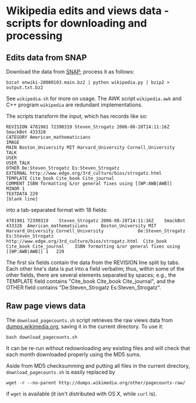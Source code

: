 # Wikipedia edits and views data - scripts for downloading and processing #

## Edits data from SNAP ##
Download the data from [SNAP](http://snap.stanford.edu/data/wiki-meta.html); process it as follows:

    bzcat enwiki-20080103.main.bz2 | python wikipedia.py | bzip2 > output.txt.bz2 

See `wikipedia.sh` for more on usage.  The AWK script `wikipedia.awk` and C++ program `wikipedia` are redundant implementations.

The scripts transform the input, which has records like so:

    REVISION 4781981 72390319 Steven_Strogatz 2006-08-28T14:11:16Z SmackBot 433328
    CATEGORY American_mathematicians
    IMAGE
    MAIN Boston_University MIT Harvard_University Cornell_University
    TALK
    USER
    USER_TALK
    OTHER De:Steven_Strogatz Es:Steven_Strogatz
    EXTERNAL http://www.edge.org/3rd_culture/bios/strogatz.html
    TEMPLATE Cite_book Cite_book Cite_journal
    COMMENT ISBN formatting &/or general fixes using [[WP:AWB|AWB]]
    MINOR 1
    TEXTDATA 229
    [blank line]

into a tab-separated format with 18 fields:

    4781981	72390319	Steven_Strogatz	2006-08-28T14:11:16Z	SmackBot	433328	American_mathematicians		Boston_University MIT Harvard_University Cornell_University				De:Steven_Strogatz Es:Steven_Strogatz	http://www.edge.org/3rd_culture/bios/strogatz.html	Cite_book Cite_book Cite_journal	ISBN formatting &/or general fixes using [[WP:AWB|AWB]]	1	229

The first six fields contain the data from the REVISION line split by tabs.  Each other line's data is put into a field verbatim; thus, within some of the other fields, there are several elements separated by spaces; e.g., the TEMPLATE field contains "Cite\_book Cite\_book Cite\_journal", and the OTHER field contains "De:Steven\_Strogatz Es:Steven\_Strogatz".

## Raw page views data ##
The `download_pagecounts.sh` script retrieves the raw views data from [dumps.wikimedia.org](http://dumps.wikimedia.org/other/pagecounts-raw/), saving it in the current directory.  To use it:

    bash download_pagecounts.sh

It can be re-run without redownloading any existing files and will check that each month downloaded properly using the MD5 sums.

Aside from MD5 checksumming and putting all files in the current directory, `download_pagecounts.sh` is easily replaced by

    wget -r --no-parent http://dumps.wikimedia.org/other/pagecounts-raw/

if `wget` is available (it isn't distributed with OS X, while `curl` is).